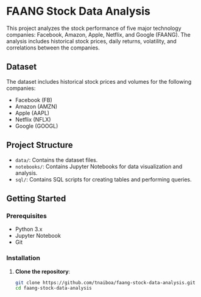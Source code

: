 # FAANG Stock Data Analysis

This project analyzes the stock performance of five major technology companies: Facebook, Amazon, Apple, Netflix, and Google (FAANG). The analysis includes historical stock prices, daily returns, volatility, and correlations between the companies.

## Dataset

The dataset includes historical stock prices and volumes for the following companies:
- Facebook (FB)
- Amazon (AMZN)
- Apple (AAPL)
- Netflix (NFLX)
- Google (GOOGL)

## Project Structure
- `data/`: Contains the dataset files.
- `notebooks/`: Contains Jupyter Notebooks for data visualization and analysis.
- `sql/`: Contains SQL scripts for creating tables and performing queries.

## Getting Started

### Prerequisites

- Python 3.x
- Jupyter Notebook
- Git

### Installation

1. **Clone the repository**:
   ```sh
   git clone https://github.com/tnaiboa/faang-stock-data-analysis.git
   cd faang-stock-data-analysis
